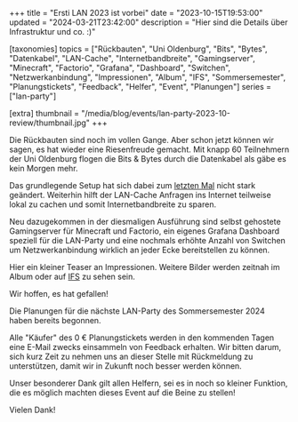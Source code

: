 +++
title = "Ersti LAN 2023 ist vorbei"
date = "2023-10-15T19:53:00"
updated = "2024-03-21T23:42:00"
description = "Hier sind die Details über Infrastruktur und co. :)"

[taxonomies]
topics = ["Rückbauten", "Uni Oldenburg", "Bits", "Bytes", "Datenkabel", "LAN-Cache", "Internetbandbreite", "Gamingserver", "Minecraft", "Factorio", "Grafana", "Dashboard", "Switchen", "Netzwerkanbindung", "Impressionen", "Album", "IFS", "Sommersemester", "Planungstickets", "Feedback", "Helfer", "Event", "Planungen"]
series = ["lan-party"]

[extra]
thumbnail = "/media/blog/events/lan-party-2023-10-review/thumbnail.jpg"
+++

Die Rückbauten sind noch im vollen Gange. Aber schon jetzt können wir sagen, es hat wieder eine Riesenfreude gemacht.
Mit knapp 60 Teilnehmern der Uni Oldenburg flogen die Bits & Bytes durch die Datenkabel als gäbe es kein Morgen mehr.

Das grundlegende Setup hat sich dabei zum [letzten Mal](@/blog/events/2023-04-16-lan-party-2023-04-review.md) nicht stark
geändert. Weiterhin hilft der LAN-Cache Anfragen ins Internet teilweise lokal zu cachen und somit Internetbandbreite zu
sparen.

Neu dazugekommen in der diesmaligen Ausführung sind selbst gehostete Gamingserver für Minecraft und Factorio, ein eigenes
Grafana Dashboard speziell für die LAN-Party und eine nochmals erhöhte Anzahl von Switchen um Netzwerkanbindung wirklich
an jeder Ecke bereitstellen zu können.

Hier ein kleiner Teaser an Impressionen. Weitere Bilder werden zeitnah im Album oder auf [IFS](@/images/ifs/_index.md)
zu sehen sein.

[//]: # (TODO: Add gallery for gallery folder)

Wir hoffen, es hat gefallen!

Die Planungen für die nächste LAN-Party des Sommersemester 2024 haben bereits begonnen.

Alle "Käufer" des 0 € Planungstickets werden in den kommenden Tagen eine E-Mail zwecks einsammeln von Feedback erhalten. Wir
bitten darum, sich kurz Zeit zu nehmen uns an dieser Stelle mit Rückmeldung zu unterstützen, damit wir in Zukunft noch
besser werden können.

Unser besonderer Dank gilt allen Helfern, sei es in noch so kleiner Funktion, die es möglich machten dieses Event auf
die Beine zu stellen!

Vielen Dank!
